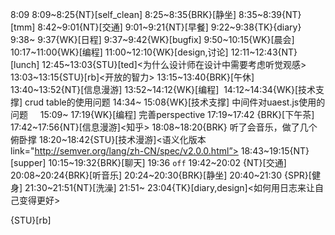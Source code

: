 
8:09
8:09~8:25{NT}[self_clean]
8:25~8:35{BRK}[静坐]
8:35~8:39{NT}[tmm]
8:42~9:01{NT}[交通]
9:01~9:21{NT}[早餐]
9:22~9:38{TK}{diary}
9:38~ 9:37{WK}[日程]
9:37~9:42{WK}[bugfix]<WA>
9:50~10:15{WK}[晨会]<WA>
10:17~11:00{WK}[编程]<WA>
11:00~12:10{WK}[design,讨论]<WA>
12:11~12:43{NT}[lunch]
12:45~13:03{STU}[ted]<为什么设计师在设计中需要考虑听觉观感>
13:03~13:15{STU}[rb]<开放的智力>
13:15~13:40{BRK}[午休]
13:40~13:52{NT}[信息漫游]<mtime>
13:52~14:12{WK}[编程]<WA> 
14:12~14:34{WK}[技术支撑]<WA> crud table的使用问题
14:34~ 15:08{WK}[技术支撑]<WA> 中间件对uaest.js使用的问题    
15:09~ 17:19{WK}[编程]<life-time-tracker> 完善perspective
17:19~17:42 {BRK}[下午茶]
17:42~17:56{NT}[信息漫游]<知乎>
18:08~18:20{BRK} 听了会音乐，做了几个俯卧撑
18:20~18:42{STU}[技术漫游]<语义化版本 link="http://semver.org/lang/zh-CN/spec/v2.0.0.html”>
18:43~19:15{NT}[supper]
10:15~19:32{BRK}[聊天]
19:36 `off`
19:42~20:02 {NT}[交通]
20:08~20:24{BRK}[听音乐]
20:24~20:30{BRK}[静坐]
20:40~21:30 {SPR}[健身]
21:30~21:51{NT}[洗澡]
21:51~ 23:04{TK}[diary,design]<如何用日志来让自己变得更好>






{STU}[rb]<human javascript>




